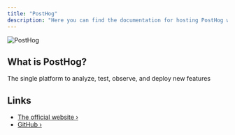 ```yaml
---
title: "PostHog"
description: "Here you can find the documentation for hosting PostHog with Coolify."
---
```



![PostHog](https://user-images.githubusercontent.com/65415371/205059737-c8a4f836-4889-4654-902e-f302b187b6a0.png)

## What is PostHog?

The single platform to analyze, test, observe, and deploy new features

## Links

- [The official website ›](https://posthog.com)
- [GitHub ›](https://github.com/PostHog/posthog)
